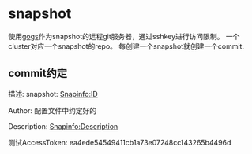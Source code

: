 snapshot
===

使用[gogs](https://gogs.io)作为snapshot的远程git服务器，通过sshkey进行访问限制。
一个cluster对应一个snapshot的repo。 每创建一个snapshot就创建一个commit. 

## commit约定
描述: snapshot: <Snapinfo:ID>

Author: 配置文件中约定好的

Description: <Snapinfo:Description>

测试AccessToken: ea4ede54549411cb1a73e07248cc143265b4496d

